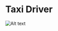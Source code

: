 Taxi Driver
===========

![Alt text](https://assets.digitalocean.com/articles/alligator/boo.svg "a title")